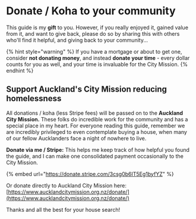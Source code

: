 # Donate / Koha to your community



This guide is my **gift** to you. However, if you really enjoyed it, gained value from it, and want to give back, please do so by sharing this with others who'll find it helpful, and giving back to your community...



{% hint style="warning" %}
If you have a mortgage or about to get one, consider **not donating money**, and instead **donate your time** - every dollar counts for you as well, and your time is invaluable for the City Mission.
{% endhint %}

## Support Auckland's City Mission reducing homelessness

All donations / koha (less Stripe fees) will be passed on to the **Auckland City Mission.** These folks do incredible work for the community and has a special place in my heart. For everyone reading this guide, remember we are incredibly privileged to even contemplate buying a house, when many of our fellow Aucklanders face a night of nowhere to live.

**Donate via me / Stripe:** This helps me keep track of how helpful you found the guide, and I can make one consolidated payment occasionally to the City Mission.&#x20;

{% embed url="https://donate.stripe.com/3csg0b6IT5Eg1byfYZ" %}

Or donate directly to Auckland City Mission here: [https://www.aucklandcitymission.org.nz/donate/](https://www.aucklandcitymission.org.nz/donate/)

Thanks and all the best for your house search!

